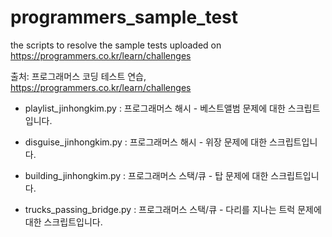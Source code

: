 # programmers_sample_test
the scripts to resolve the sample tests uploaded on https://programmers.co.kr/learn/challenges

출처: 프로그래머스 코딩 테스트 연습, https://programmers.co.kr/learn/challenges

- playlist_jinhongkim.py : 프로그래머스 해시 - 베스트앨범 문제에 대한 스크립트입니다.
- disguise_jinhongkim.py : 프로그래머스 해시 - 위장 문제에 대한 스크립트입니다.

- building_jinhongkim.py : 프로그래머스 스택/큐 - 탑 문제에 대한 스크립트입니다.
- trucks_passing_bridge.py : 프로그래머스 스택/큐 - 다리를 지나는 트럭 문제에 대한 스크립트입니다.
